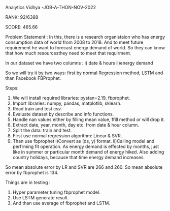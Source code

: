 Analytics Vidhya -JOB-A-THON-NOV-2022

RANK: 92/6388

SCORE: 465.66

Problem Statement : In this, there is a research organistaion who has energy consumption data of world from 2008 to 2018. And to meet future requirement he want to forecast energy demand of world. So they can know that how much resourcesthey need to meet that requirment.

In our dataset we have two columns : i) date & hours ii)energy demand

So we will try it by two ways: first by normal Regression method, LSTM and than Facebook FBProphet.

Steps:
1. We will install required libraries: pystan=2.19, fbprophet.
2. Import libraries: numpy, pandas, matplotlib, sklearn.
3. Read train and test csv.
4. Evaluate dataset by describe and info functions.
5. Handle nan values either by filling mean value, ffill method or will drop it.
6. Extract date, year, month, day etc. from date & hour column.
7. Split the data: train and test.
8. First use normal regression algorithm: Linear & SVR.
9. Than use fbprophet
  i)Convert as (ds, y) format.
  ii)Calling model and perfrming fit operation.
    As energy demand is effected by months, just like in summer or particular month demand of energy hiked.
    Also adding country holidays, because that time energy demand increases.
    
So mean absolute error by LR and SVR are 266 and 260.
So mean absolute error by fbprophet is 134.


Things are in testing :
1. Hyper parameter tuning fbprophet model.
2. Use LSTM generate result.
3. And than use average of fbprophet and LSTM.
